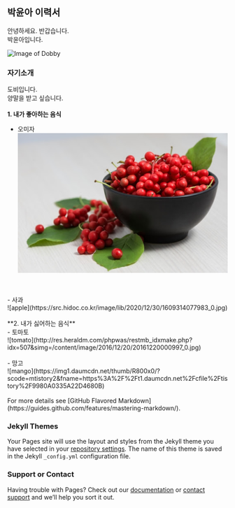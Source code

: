 ## 박윤아 이력서

안녕하세요. 반갑습니다.<br>
박윤아입니다.

![Image of Dobby](https://mblogthumb-phinf.pstatic.net/MjAyMDA1MTRfODYg/MDAxNTg5NDIzNTg0MDY0.0FjhM3Q4mAmOLCrs1ohYnKSZsqbfCVQmerKFpJlppBMg.o5qWKthkRltq0v3GI4EjT_rl9nCa8ndgiojftUMJTDgg.PNG.gustn0020420/image.png?type=w800)

### 자기소개

도비입니다.<br>
양말을 받고 싶습니다.
<br>
<br>
**1. 내가 좋아하는 음식**<br>
- 오미자<br>
![Schisandra](https://raw.githubusercontent.com/marblingmintchoco/marblingmintchoco.github.io/main/schisandra.jpg)
<br>
<br>
- 사과<br>
![apple](https://src.hidoc.co.kr/image/lib/2020/12/30/1609314077983_0.jpg)
<br>
<br>
**2. 내가 싫어하는 음식**<br>
- 토마토<br>
![tomato](http://res.heraldm.com/phpwas/restmb_idxmake.php?idx=507&simg=/content/image/2016/12/20/20161220000997_0.jpg)
<br>
<br>
- 망고<br>
![mango](https://img1.daumcdn.net/thumb/R800x0/?scode=mtistory2&fname=https%3A%2F%2Ft1.daumcdn.net%2Fcfile%2Ftistory%2F9980A0335A22D4680B)
<br>
<br>
For more details see [GitHub Flavored Markdown](https://guides.github.com/features/mastering-markdown/).

### Jekyll Themes

Your Pages site will use the layout and styles from the Jekyll theme you have selected in your [repository settings](https://github.com/marblingmintchoco/marblingmintchoco.github.io/settings/pages). The name of this theme is saved in the Jekyll `_config.yml` configuration file.

### Support or Contact

Having trouble with Pages? Check out our [documentation](https://docs.github.com/categories/github-pages-basics/) or [contact support](https://support.github.com/contact) and we’ll help you sort it out.
